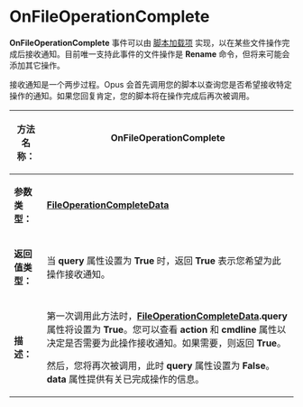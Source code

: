 # OnFileOperationComplete

**OnFileOperationComplete** 事件可以由 [脚本加载项](/Manual/scripting/script_add-ins/README.zh.md) 实现，以在某些文件操作完成后接收通知。目前唯一支持此事件的文件操作是 **Rename** 命令，但将来可能会添加其它操作。

接收通知是一个两步过程。Opus 会首先调用您的脚本以查询您是否希望接收特定操作的通知。如果您回复肯定，您的脚本将在操作完成后再次被调用。

<table>
<thead><tr><th>

**方法名称：**</th><th>
OnFileOperationComplete
</th></tr></thead><tbody><tr><td>

**参数类型：**</td><td>

**[FileOperationCompleteData](../scripting_objects/fileoperationcompletedata.zh.md)**
</td></tr><tr><td>

**返回值类型：**</td><td>

当 **query** 属性设置为 **True** 时，返回 **True** 表示您希望为此操作接收通知。
</td></tr><tr><td>

**描述：**</td><td>

第一次调用此方法时，**[FileOperationCompleteData](../scripting_objects/fileoperationcompletedata.zh.md).query** 属性将设置为 **True**。您可以查看 **action** 和 **cmdline** 属性以决定是否需要为此操作接收通知。如果需要，则返回 **True**。

然后，您将再次被调用，此时 **query** 属性设置为 **False**。**data** 属性提供有关已完成操作的信息。
</td></tr></tbody>
</table>